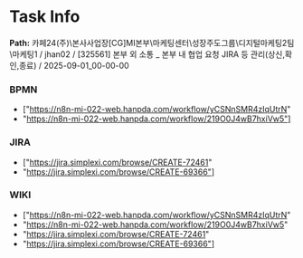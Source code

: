 # Task Info

**Path:** 카페24(주)\본사사업장\[CG]MI본부\마케팅센터\성장주도그룹\디지털마케팅2팀\마케팅1 / jhan02 / [325561] 본부 외 소통 _ 본부 내 협업 요청 JIRA 등 관리(상신,확인,종료) / 2025-09-01_00-00-00

### BPMN
- ["https://n8n-mi-022-web.hanpda.com/workflow/yCSNnSMR4zIqUtrN"
- "https://n8n-mi-022-web.hanpda.com/workflow/219O0J4wB7hxiVw5"]

### JIRA
- ["https://jira.simplexi.com/browse/CREATE-72461"
- "https://jira.simplexi.com/browse/CREATE-69366"]

### WIKI
- ["https://n8n-mi-022-web.hanpda.com/workflow/yCSNnSMR4zIqUtrN"
- "https://n8n-mi-022-web.hanpda.com/workflow/219O0J4wB7hxiVw5"
- "https://jira.simplexi.com/browse/CREATE-72461"
- "https://jira.simplexi.com/browse/CREATE-69366"]

